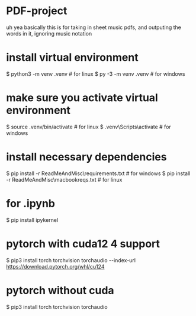 # PDF-project


uh yea basically this is for taking in sheet music pdfs, and outputing the words in it, ignoring music notation


# install virtual environment
$ python3 -m venv .venv # for linux
$ py -3 -m venv .venv   # for windows

# make sure you activate virtual environment
$ source .venv/bin/activate # for linux
$ .venv\Scripts\activate # for windows

# install necessary dependencies 
$ pip install -r ReadMeAndMisc\requirements.txt # for windows
$ pip install -r ReadMeAndMisc\macbookreqs.txt # for linux

# for .ipynb
$ pip install ipykernel 


# pytorch with cuda12 4 support

$ pip3 install torch torchvision torchaudio --index-url https://download.pytorch.org/whl/cu124

# pytorch without cuda 

$ pip3 install torch torchvision torchaudio